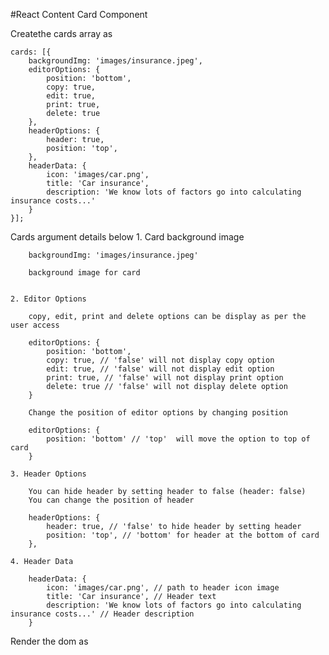 #React Content Card Component

Createthe cards array as

    cards: [{
        backgroundImg: 'images/insurance.jpeg',
        editorOptions: {
            position: 'bottom',
            copy: true,
            edit: true,
            print: true,
            delete: true
        },
        headerOptions: {
            header: true,
            position: 'top',
        },
        headerData: {
            icon: 'images/car.png',
            title: 'Car insurance',
            description: 'We know lots of factors go into calculating insurance costs...'
        }
    }];

Cards argument details below
    1. Card background image
        
        backgroundImg: 'images/insurance.jpeg'
        
        background image for card


    2. Editor Options

        copy, edit, print and delete options can be display as per the user access

        editorOptions: {
            position: 'bottom',
            copy: true, // 'false' will not display copy option
            edit: true, // 'false' will not display edit option
            print: true, // 'false' will not display print option
            delete: true // 'false' will not display delete option
        }

        Change the position of editor options by changing position 

        editorOptions: {
            position: 'bottom' // 'top'  will move the option to top of card
        }

    3. Header Options 
        
        You can hide header by setting header to false (header: false)
        You can change the position of header 
            
        headerOptions: {
            header: true, // 'false' to hide header by setting header
            position: 'top', // 'bottom' for header at the bottom of card
        },

    4. Header Data 

        headerData: { 
            icon: 'images/car.png', // path to header icon image
            title: 'Car insurance', // Header text
            description: 'We know lots of factors go into calculating insurance costs...' // Header description
        }
            

    


Render the dom as 
    <ContentCards />
    